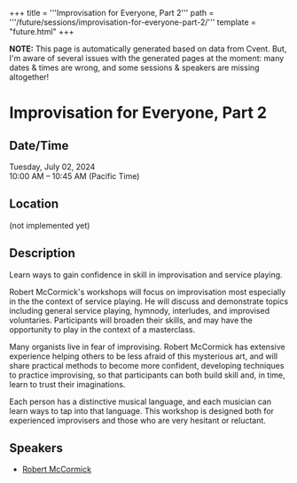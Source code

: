 +++
title = '''Improvisation for Everyone, Part 2'''
path = '''/future/sessions/improvisation-for-everyone-part-2/'''
template = "future.html"
+++

<p class="todo">
<strong>NOTE:</strong> This page is automatically generated based on data from Cvent.
But, I'm aware of several issues with the generated pages at the moment:
many dates & times are wrong, and some sessions & speakers are missing altogether!
</p>

<h1>Improvisation for Everyone, Part 2</h1>
<h2>Date/Time</h2>
<p>Tuesday, July 02, 2024<br>
10:00 AM – 10:45 AM (Pacific Time)</p>
<h2>Location</h2>
(not implemented yet)
<h2>Description</h2>
Learn ways to gain confidence in skill in improvisation and service playing.

Robert McCormick's workshops will focus on improvisation most especially in the the context of service playing. He will discuss and demonstrate topics including general service playing, hymnody, interludes, and improvised voluntaries. Participants will broaden their skills, and may have the opportunity to play in the context of a masterclass.

Many organists live in fear of improvising. Robert McCormick has extensive experience helping others to be less afraid of this mysterious art, and will share practical methods to become more confident, developing techniques to practice improvising, so that participants can both build skill and, in time, learn to trust their imaginations. 

Each person has a distinctive musical language, and each musician can learn ways to tap into that language. This workshop is designed both for experienced improvisers and those who are very hesitant or reluctant.
<h2>Speakers</h2>
<ul><li><a href="/future/speakers/robert-mccormick/">Robert McCormick</a></li>

